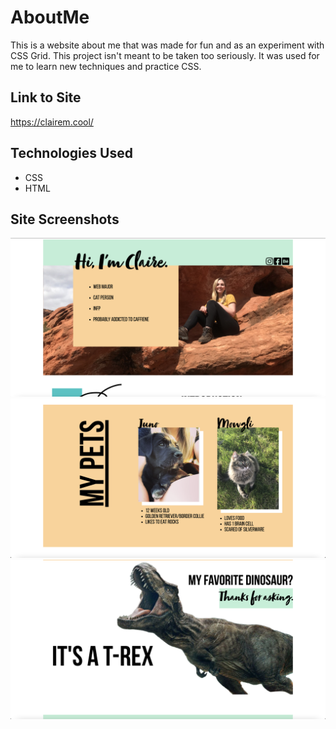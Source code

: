 # AboutMe

This is a website about me that was made for fun and as an experiment with CSS Grid. This project isn't meant to be taken too seriously. It was used for me to learn new techniques and practice CSS.

## Link to Site
https://clairem.cool/

## Technologies Used
* CSS
* HTML

## Site Screenshots
<img src="images/Screen Shot 2021-05-06 at 9.59.35 PM.png"/>
<img src="images/Screen Shot 2021-05-06 at 9.59.43 PM.png"/>
<img src="images/Screen Shot 2021-05-06 at 9.59.53 PM.png"/>
